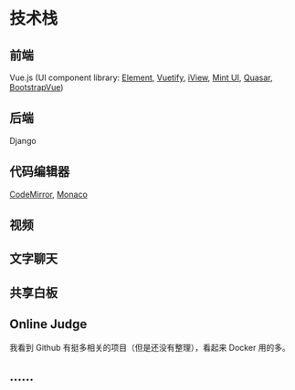 # 技术栈

## 前端

Vue.js (UI component library: [Element](https://github.com/ElemeFE/element), [Vuetify](https://github.com/vuetifyjs/vuetify), [iView](https://github.com/iview/iview), [Mint UI](https://github.com/ElemeFE/mint-ui/), [Quasar](https://github.com/quasarframework/quasar), [BootstrapVue](https://github.com/bootstrap-vue/bootstrap-vue))

## 后端
Django

## 代码编辑器
[CodeMirror](https://github.com/codemirror/CodeMirror), [Monaco](https://github.com/microsoft/monaco-editor)


## 视频





## 文字聊天





## 共享白板





## Online Judge

我看到 Github 有挺多相关的项目（但是还没有整理），看起来 Docker 用的多。



## ......